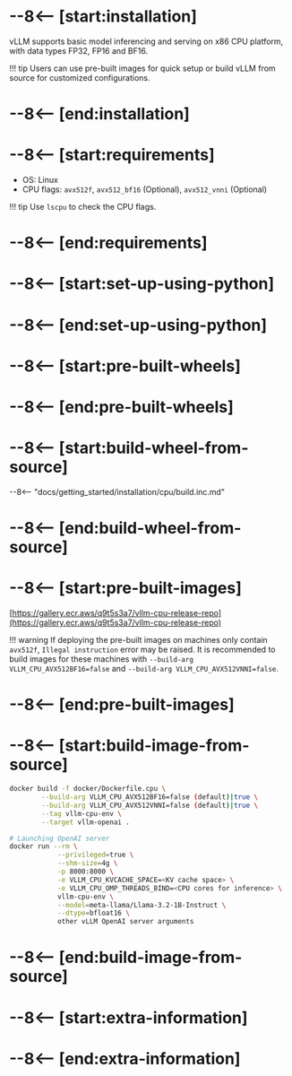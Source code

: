 # --8<-- [start:installation]

vLLM supports basic model inferencing and serving on x86 CPU platform, with data types FP32, FP16 and BF16.

!!! tip
    Users can use pre-built images for quick setup or build vLLM from source for customized configurations.

# --8<-- [end:installation]
# --8<-- [start:requirements]

- OS: Linux
- CPU flags: `avx512f`, `avx512_bf16` (Optional), `avx512_vnni` (Optional)

!!! tip
    Use `lscpu` to check the CPU flags.

# --8<-- [end:requirements]
# --8<-- [start:set-up-using-python]

# --8<-- [end:set-up-using-python]
# --8<-- [start:pre-built-wheels]

# --8<-- [end:pre-built-wheels]
# --8<-- [start:build-wheel-from-source]

--8<-- "docs/getting_started/installation/cpu/build.inc.md"

# --8<-- [end:build-wheel-from-source]
# --8<-- [start:pre-built-images]

[https://gallery.ecr.aws/q9t5s3a7/vllm-cpu-release-repo](https://gallery.ecr.aws/q9t5s3a7/vllm-cpu-release-repo)

!!! warning
    If deploying the pre-built images on machines only contain `avx512f`, `Illegal instruction` error may be raised. It is recommended to build images for these machines with `--build-arg VLLM_CPU_AVX512BF16=false` and `--build-arg VLLM_CPU_AVX512VNNI=false`.

# --8<-- [end:pre-built-images]
# --8<-- [start:build-image-from-source]

```bash
docker build -f docker/Dockerfile.cpu \
        --build-arg VLLM_CPU_AVX512BF16=false (default)|true \
        --build-arg VLLM_CPU_AVX512VNNI=false (default)|true \
        --tag vllm-cpu-env \
        --target vllm-openai .

# Launching OpenAI server
docker run --rm \
            --privileged=true \
            --shm-size=4g \
            -p 8000:8000 \
            -e VLLM_CPU_KVCACHE_SPACE=<KV cache space> \
            -e VLLM_CPU_OMP_THREADS_BIND=<CPU cores for inference> \
            vllm-cpu-env \
            --model=meta-llama/Llama-3.2-1B-Instruct \
            --dtype=bfloat16 \
            other vLLM OpenAI server arguments
```

# --8<-- [end:build-image-from-source]
# --8<-- [start:extra-information]
# --8<-- [end:extra-information]
